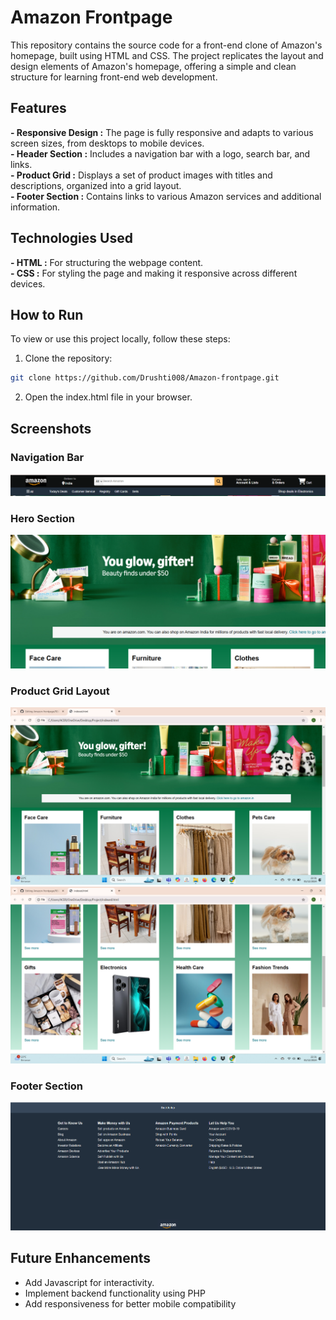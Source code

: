# Amazon Frontpage
This repository contains the source code for a front-end clone of Amazon's homepage, built using HTML and CSS.
The project replicates the layout and design elements of Amazon's homepage, offering a simple and clean 
structure for learning front-end web development.

## Features
**- Responsive Design :** The page is fully responsive and adapts to various screen sizes, from desktops to mobile devices.<br/>
**- Header Section :** Includes a navigation bar with a logo, search bar, and links.<br/>
**- Product Grid :** Displays a set of product images with titles and descriptions, organized into a grid layout.<br/>
**- Footer Section :** Contains links to various Amazon services and additional information.<br/>


## Technologies Used
**- HTML :** For structuring the webpage content.<br/>
**- CSS :** For styling the page and making it responsive across different devices.<br/>


## How to Run
To view or use this project locally, follow these steps:<br/>
1. Clone the repository:<br/>
```bash
git clone https://github.com/Drushti008/Amazon-frontpage.git
```
2. Open the index.html file in your browser. <br/>

## Screenshots
### Navigation Bar
![Screenshot 1](screenshots/SS1.png)

### Hero Section
![Screenshot 2](screenshots/SS2.png)

### Product Grid Layout
![Screenshot 3](screenshots/SS3.png)
![Screenshot 4](screenshots/SS4.png)

### Footer Section
![Screenshot 5](screenshots/SS5.png)

## Future Enhancements
- Add Javascript for interactivity.<br/>
- Implement backend functionality using PHP<br/>
- Add responsiveness for better mobile compatibility<br/>



